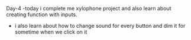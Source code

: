 Day-4
 -today i complete me xylophone project and also learn about creating function with inputs.
 - i also learn about how to change sound for every button and dim it for sometime when we click on it
 
